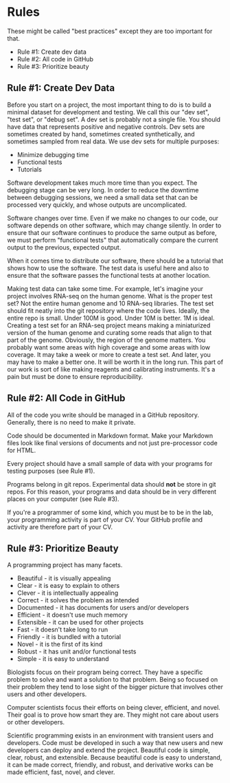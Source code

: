 Rules
=====

These might be called "best practices" except they are too important for that.

+ Rule #1: Create dev data
+ Rule #2: All code in GitHub
+ Rule #3: Prioritize beauty


Rule #1: Create Dev Data
------------------------

Before you start on a project, the most important thing to do is to build a
minimal dataset for development and testing. We call this our "dev set", "test
set", or "debug set". A dev set is probably not a single file. You should have
data that represents positive and negative controls. Dev sets are sometimes
created by hand, sometimes created synthetically, and sometimes sampled from
real data. We use dev sets for multiple purposes:

+ Minimize debugging time
+ Functional tests
+ Tutorials

Software development takes much more time than you expect. The debugging stage
can be very long. In order to reduce the downtime between debugging sessions,
we need a small data set that can be processed very quickly, and whose outputs
are uncomplicated.

Software changes over time. Even if we make no changes to our code, our
software depends on other software, which may change silently. In order to
ensure that our software continues to produce the same output as before, we
must perform "functional tests" that automatically compare the current output
to the previous, expected output.

When it comes time to distribute our software, there should be a tutorial that
shows how to use the software. The test data is useful here and also to ensure
that the software passes the functional tests at another location.

Making test data can take some time. For example, let's imagine your project
involves RNA-seq on the human genome. What is the proper test set? Not the
entire human genome and 10 RNA-seq libraries. The test set should fit neatly
into the git repository where the code lives. Ideally, the entire repo is
small. Under 100M is good. Under 10M is better. 1M is ideal. Creating a test
set for an RNA-seq project means making a miniaturized version of the human
genome and curating some reads that align to that part of the genome.
Obviously, the region of the genome matters. You probably want some areas with
high coverage and some areas with low coverage. It may take a week or more to
create a test set. And later, you may have to make a better one. It will be
worth it in the long run. This part of our work is sort of like making reagents
and calibrating instruments. It's a pain but must be done to ensure
reproducibility.


Rule #2: All Code in GitHub
---------------------------

All of the code you write should be managed in a GitHub repository. Generally,
there is no need to make it private.

Code should be documented in Markdown format. Make your Markdown files look
like final versions of documents and not just pre-processor code for HTML.

Every project should have a small sample of data with your programs for testing
purposes (see Rule #1).

Programs belong in git repos. Experimental data should **not** be store in git
repos. For this reason, your programs and data should be in very different
places on your computer (see Rule #3).

If you're a programmer of some kind, which you must be to be in the lab, your
programming activity is part of your CV. Your GitHub profile and activity are
therefore part of your CV. 


Rule #3: Prioritize Beauty
--------------------------

A programming project has many facets.

+ Beautiful - it is visually appealing
+ Clear - it is easy to explain to others
+ Clever - it is intellectually appealing
+ Correct - it solves the problem as intended
+ Documented - it has documents for users and/or developers
+ Efficient - it doesn't use much memory
+ Extensible - it can be used for other projects
+ Fast - it doesn't take long to run
+ Friendly - it is bundled with a tutorial
+ Novel - it is the first of its kind
+ Robust - it has unit and/or functional tests
+ Simple - it is easy to understand

Biologists focus on their program being correct. They have a specific problem
to solve and want a solution to that problem. Being so focused on their problem
they tend to lose sight of the bigger picture that involves other users and
other developers.

Computer scientists focus their efforts on being clever, efficient, and novel.
Their goal is to prove how smart they are. They might not care about users or
other developers.

Scientific programming exists in an environment with transient users and
developers. Code must be developed in such a way that new users and new
developers can deploy and extend the project. Beautiful code is simple, clear,
robust, and extensible. Because beautiful code is easy to understand, it can be
made correct, friendly, and robust, and derivative works can be made efficient,
fast, novel, and clever.

